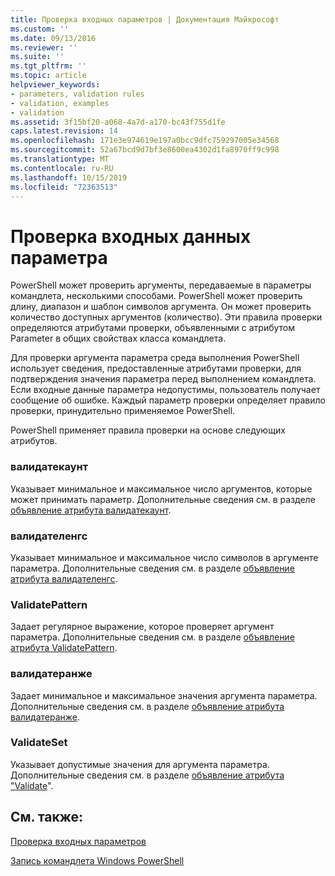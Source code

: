 ```yaml
---
title: Проверка входных параметров | Документация Майкрософт
ms.custom: ''
ms.date: 09/13/2016
ms.reviewer: ''
ms.suite: ''
ms.tgt_pltfrm: ''
ms.topic: article
helpviewer_keywords:
- parameters, validation rules
- validation, examples
- validation
ms.assetid: 3f15bf20-a068-4a7d-a170-bc43f755d1fe
caps.latest.revision: 14
ms.openlocfilehash: 171e3e974619e197a0bcc9dfc759297005e34568
ms.sourcegitcommit: 52a67bcd9d7bf3e8600ea4302d1fa8970ff9c998
ms.translationtype: MT
ms.contentlocale: ru-RU
ms.lasthandoff: 10/15/2019
ms.locfileid: "72363513"
---
```

# <a name="validating-parameter-input"></a>Проверка входных данных параметра

PowerShell может проверить аргументы, передаваемые в параметры командлета, несколькими способами.
PowerShell может проверить длину, диапазон и шаблон символов аргумента.
Он может проверить количество доступных аргументов (количество).
Эти правила проверки определяются атрибутами проверки, объявленными с атрибутом Parameter в общих свойствах класса командлета.

Для проверки аргумента параметра среда выполнения PowerShell использует сведения, предоставленные атрибутами проверки, для подтверждения значения параметра перед выполнением командлета.
Если входные данные параметра недопустимы, пользователь получает сообщение об ошибке.
Каждый параметр проверки определяет правило проверки, принудительно применяемое PowerShell.

PowerShell применяет правила проверки на основе следующих атрибутов.

### <a name="validatecount"></a>валидатекаунт

Указывает минимальное и максимальное число аргументов, которые может принимать параметр.
Дополнительные сведения см. в разделе [объявление атрибута валидатекаунт](./validatecount-attribute-declaration.md).

### <a name="validatelength"></a>валидателенгс

Указывает минимальное и максимальное число символов в аргументе параметра.
Дополнительные сведения см. в разделе [объявление атрибута валидателенгс](./validatelength-attribute-declaration.md).

### <a name="validatepattern"></a>ValidatePattern

Задает регулярное выражение, которое проверяет аргумент параметра.
Дополнительные сведения см. в разделе [объявление атрибута ValidatePattern](./validatepattern-attribute-declaration.md).

### <a name="validaterange"></a>валидатеранже

Задает минимальное и максимальное значения аргумента параметра.
Дополнительные сведения см. в разделе [объявление атрибута валидатеранже](./validaterange-attribute-declaration.md).

### <a name="validateset"></a>ValidateSet

Указывает допустимые значения для аргумента параметра.
Дополнительные сведения см. в разделе [объявление атрибута "Validate](./validateset-attribute-declaration.md)".

## <a name="see-also"></a>См. также:

[Проверка входных параметров](./how-to-validate-parameter-input.md)

[Запись командлета Windows PowerShell](./writing-a-windows-powershell-cmdlet.md)
